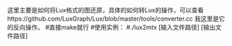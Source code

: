这里主要是如何将Lux格式的图还原，具体的如何转Lux的操作，可以查看https://github.com/LuxGraph/Lux/blob/master/tools/converter.cc
我这里是它的反向操作。
#直接make就行
#使用实例：
#./lux2mtx [输入文件路径] [输出文件路径]
